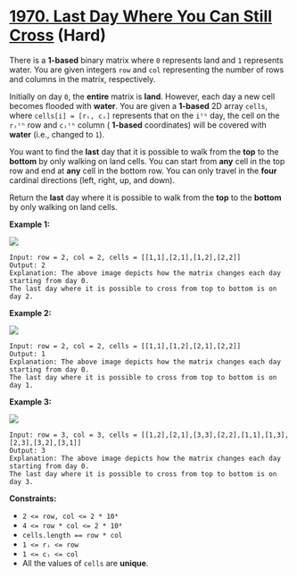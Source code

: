 # [1970. Last Day Where You Can Still Cross][link] (Hard)

[link]: https://leetcode.com/problems/last-day-where-you-can-still-cross/

There is a **1-based** binary matrix where `0` represents land and `1` represents water. You are
given integers `row` and `col` representing the number of rows and columns in the matrix,
respectively.

Initially on day `0`, the **entire** matrix is **land**. However, each day a new cell becomes
flooded with **water**. You are given a **1-based** 2D array `cells`, where `cells[i] = [rᵢ, cᵢ]`
represents that on the `iᵗʰ` day, the cell on the `rᵢᵗʰ` row and `cᵢᵗʰ` column ( **1-based**
coordinates) will be covered with **water** (i.e., changed to `1`).

You want to find the **last** day that it is possible to walk from the **top** to the **bottom** by
only walking on land cells. You can start from **any** cell in the top row and end at **any** cell
in the bottom row. You can only travel in the **four** cardinal directions (left, right, up, and
down).

Return the **last** day where it is possible to walk from the **top** to the **bottom** by only
walking on land cells.

**Example 1:**

![](https://assets.leetcode.com/uploads/2021/07/27/1.png)

```
Input: row = 2, col = 2, cells = [[1,1],[2,1],[1,2],[2,2]]
Output: 2
Explanation: The above image depicts how the matrix changes each day starting from day 0.
The last day where it is possible to cross from top to bottom is on day 2.
```

**Example 2:**

![](https://assets.leetcode.com/uploads/2021/07/27/2.png)

```
Input: row = 2, col = 2, cells = [[1,1],[1,2],[2,1],[2,2]]
Output: 1
Explanation: The above image depicts how the matrix changes each day starting from day 0.
The last day where it is possible to cross from top to bottom is on day 1.
```

**Example 3:**

![](https://assets.leetcode.com/uploads/2021/07/27/3.png)

```
Input: row = 3, col = 3, cells = [[1,2],[2,1],[3,3],[2,2],[1,1],[1,3],[2,3],[3,2],[3,1]]
Output: 3
Explanation: The above image depicts how the matrix changes each day starting from day 0.
The last day where it is possible to cross from top to bottom is on day 3.
```

**Constraints:**

- `2 <= row, col <= 2 * 10⁴`
- `4 <= row * col <= 2 * 10⁴`
- `cells.length == row * col`
- `1 <= rᵢ <= row`
- `1 <= cᵢ <= col`
- All the values of `cells` are **unique**.
